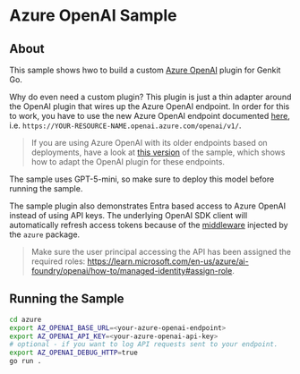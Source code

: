 # Azure OpenAI Sample

## About
This sample shows hwo to build a custom [Azure OpenAI](https://learn.microsoft.com/en-us/azure/ai-foundry/openai/overview) plugin for Genkit Go.

Why do even need a custom plugin? This plugin is just a thin adapter around the OpenAI plugin that wires up the Azure OpenAI endpoint. In order for this to work, you have to use the new Azure OpenAI endpoint documented [here](https://learn.microsoft.com/en-us/azure/ai-foundry/openai/api-version-lifecycle?tabs=go), i.e. `https://YOUR-RESOURCE-NAME.openai.azure.com/openai/v1/`. 

> If you are using Azure OpenAI with its older endpoints based on deployments, have a look at [this version](https://github.com/joergjo/genkit-go-samples/blob/6ea363b6cb7564d0bb5fa8f46b9c183881d33b03/azure/azopenai.go) of the sample, which shows how to adapt the OpenAI plugin for these endpoints.

The sample uses GPT-5-mini, so make sure to deploy this model before running the sample.

The sample plugin also demonstrates Entra based access to Azure OpenAI instead of using API keys. The underlying OpenAI SDK client will automatically refresh access tokens because of the [middleware](https://github.com/openai/openai-go/blob/c5fd07f55034e2f14d3c3566d24973b903ad5761/azure/azure.go#L98) injected by the `azure` package.  

>Make sure the user principal accessing the API has been assigned the required roles: https://learn.microsoft.com/en-us/azure/ai-foundry/openai/how-to/managed-identity#assign-role.    

## Running the Sample
```bash
cd azure
export AZ_OPENAI_BASE_URL=<your-azure-openai-endpoint>
export AZ_OPENAI_API_KEY=<your-azure-openai-api-key>
# optional - if you want to log API requests sent to your endpoint.
export AZ_OPENAI_DEBUG_HTTP=true
go run .
```